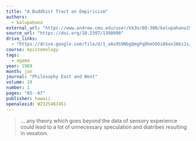 ```yaml
---
title: "A Buddhist Tract on Empiricism"
authors:
  - kalupahana
external_url: "https://www.andrew.cmu.edu/user/kk3n/80-300/kalupahana1969.pdf"
source_url: "https://doi.org/10.2307/1398098"
drive_links:
  - "https://drive.google.com/file/d/1_aAs9S9NbgQmgPq8hm5OOi86onJA6zJz/view?usp=drivesdk"
course: epistemology
tags:
  - agama
year: 1969
month: jan
journal: "Philosophy East and West"
volume: 19
number: 1
pages: "65--67"
publisher: hawaii
openalexid: W2325467451
---
```


> … any theory which goes beyond the
data of sensory experience could lead to a lot of unnecessary speculation and diatribes resulting in vexation. 
